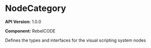 # NodeCategory

**API Version:** 1.0.0

**Component:** RebelCODE

Defines the types and interfaces for the visual scripting system nodes

